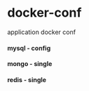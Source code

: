 # docker-conf
application docker conf

####  mysql - config

#### mongo - single

#### redis - single
